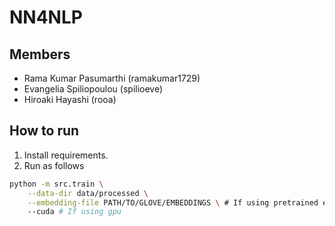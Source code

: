 # NN4NLP

## Members
- Rama Kumar Pasumarthi (ramakumar1729)
- Evangelia Spiliopoulou (spilioeve)
- Hiroaki Hayashi (rooa)

## How to run

1. Install requirements.
2. Run as follows
```sh
python -m src.train \
    --data-dir data/processed \
    --embedding-file PATH/TO/GLOVE/EMBEDDINGS \ # If using pretrained emb
    --cuda # If using gpu
```
